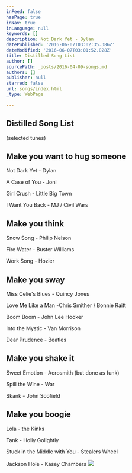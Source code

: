 ```yaml
---
inFeed: false
hasPage: true
inNav: true
inLanguage: null
keywords: []
description: Not Dark Yet - Dylan
datePublished: '2016-06-07T03:02:35.386Z'
dateModified: '2016-06-07T03:01:52.828Z'
title: Distilled Song List
author: []
sourcePath: _posts/2016-04-09-songs.md
authors: []
publisher: null
starred: false
url: songs/index.html
_type: WebPage

---
```

## Distilled Song List

(selected tunes)

## Make you want to hug someone

Not Dark Yet - Dylan

A Case of You - Joni

Girl Crush - Little Big Town

I Want You Back - MJ / Civil Wars

## Make you think

Snow Song - Philip Nelson

Fire Water - Buster Williams

Work Song - Hozier

## Make you sway

Miss Celie's Blues - Quincy Jones

Love Me Like a Man -Chris Smither / Bonnie Raitt

Boom Boom - John Lee Hooker

Into the Mystic - Van Morrison

Dear Prudence - Beatles

## Make you shake it

Sweet Emotion - Aerosmith (but done as funk)

Spill the Wine - War

Skank - John Scofield

## Make you boogie

Lola - the Kinks

Tank - Holly Golightly

Stuck in the Middle with You - Stealers Wheel

Jackson Hole - Kasey Chambers
![](https://the-grid-user-content.s3-us-west-2.amazonaws.com/47a16a9a-c8fb-48fc-8c83-bdf23890c7b4.jpg)